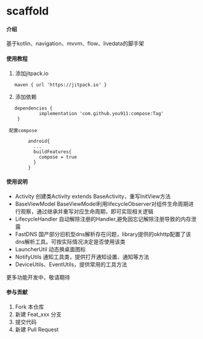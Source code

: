 # scaffold

#### 介绍

基于kotlin、navigation、mvvm、flow、livedata的脚手架

#### 使用教程

  1. 添加jitpack.io
```
   maven { url 'https://jitpack.io' } 
```
  2. 添加依赖
```
   dependencies {
            implementation 'com.github.you911:compose:Tag'
    }
```
     配置compose
```
        android{
          ...
          buildFeatures{
            compose = true
          }
		}
```
#### 使用说明

- Activity
    创建类Activity extends BaseActivity<VM>，重写InitView方法
- BaseViewModel
    BaseViewModel利用lifecycleObserver对组件生命周期进行观察，通过继承并重写对应生命周期，即可实现相关逻辑
- LifecycleHandler
    自动解除注册的Handler,避免因忘记解除注册导致的内存泄露
- FastDNS
    国产部分旧机型dns解析存在问题，library提供的okhttp配置了该dns解析工具。可按实际情况决定是否使用该类
- LauncherUtil
    动态换桌面图标
- NotifyUtils
    通知工具类，提供打开通知设置、通知等方法
- DeviceUtils、EventUtils，提供常用的工具方法

更多功能开发中，敬请期待
#### 参与贡献

1. Fork 本仓库
2. 新建 Feat_xxx 分支
3. 提交代码
4. 新建 Pull Request

